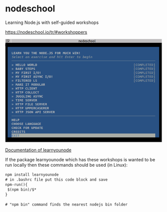 # nodeschool

Learning Node.js with self-guided workshops

https://nodeschool.io/tr/#workshoppers

![nodeschool](https://raw.githubusercontent.com/cowboycb/nodeschool/master/nodeschool.png)



[Documentation of learnyounode](https://github.com/workshopper/learnyounode#learn-you-the-nodejs-for-much-win)

If the package learnyounode which has these workshops is wanted to be run locally then these commands should be used (in Linux):

```shell
npm install learnyounode
# in .bashrc file put this code block and save 
npm-run(){
 $(npm bin)/$*
}

# "npm bin" command finds the nearest nodejs bin folder 
```

